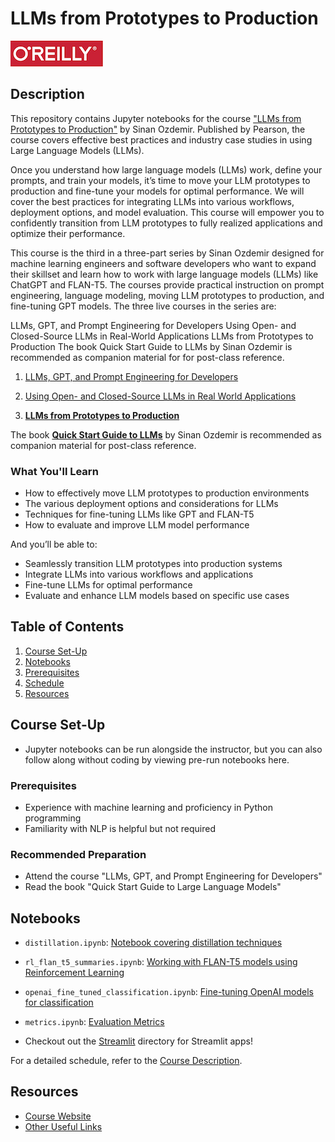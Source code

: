# LLMs from Prototypes to Production

![O'Reilly](images/oreilly.png)

## Description

This repository contains Jupyter notebooks for the course ["LLMs from Prototypes to Production"](https://learning.oreilly.com/live-events/llms-from-prototypes-to-production/0636920095639/) by Sinan Ozdemir. Published by Pearson, the course covers effective best practices and industry case studies in using Large Language Models (LLMs).

Once you understand how large language models (LLMs) work, define your prompts, and train your models, it’s time to move your LLM prototypes to production and fine-tune your models for optimal performance. We will cover the best practices for integrating LLMs into various workflows, deployment options, and model evaluation. This course will empower you to confidently transition from LLM prototypes to fully realized applications and optimize their performance.

This course is the third in a three-part series by Sinan Ozdemir designed for machine learning engineers and software developers who want to expand their skillset and learn how to work with large language models (LLMs) like ChatGPT and FLAN-T5. The courses provide practical instruction on prompt engineering, language modeling, moving LLM prototypes to production, and fine-tuning GPT models. The three live courses in the series are:

LLMs, GPT, and Prompt Engineering for Developers
Using Open- and Closed-Source LLMs in Real-World Applications
LLMs from Prototypes to Production
The book Quick Start Guide to LLMs by Sinan Ozdemir is recommended as companion material for for post-class reference.

1. [LLMs, GPT, and Prompt Engineering for Developers](https://learning.oreilly.com/live-events/llms-gpt-and-prompt-engineering-for-developers/0636920094338/0636920094337/#liveEventSchedule)

2. [Using Open- and Closed-Source LLMs in Real World Applications](https://learning.oreilly.com/live-events/using-open-and-closed-source-llms-in-real-world-applications/0636920094342/)

3. **[LLMs from Prototypes to Production](https://learning.oreilly.com/live-events/llms-from-prototypes-to-production/0636920095639/)**

The book **[Quick Start Guide to LLMs](https://learning.oreilly.com/library/view/quick-start-guide/9780138199425)** by Sinan Ozdemir is recommended as companion material for post-class reference.

### What You'll Learn

- How to effectively move LLM prototypes to production environments
- The various deployment options and considerations for LLMs
- Techniques for fine-tuning LLMs like GPT and FLAN-T5
- How to evaluate and improve LLM model performance

And you’ll be able to:

- Seamlessly transition LLM prototypes into production systems
- Integrate LLMs into various workflows and applications
- Fine-tune LLMs for optimal performance
- Evaluate and enhance LLM models based on specific use cases

## Table of Contents

1. [Course Set-Up](#course-set-up)
2. [Notebooks](#notebooks)
3. [Prerequisites](#prerequisites)
4. [Schedule](#schedule)
5. [Resources](#resources)

## Course Set-Up

- Jupyter notebooks can be run alongside the instructor, but you can also follow along without coding by viewing pre-run notebooks here.

### Prerequisites

- Experience with machine learning and proficiency in Python programming
- Familiarity with NLP is helpful but not required

### Recommended Preparation

- Attend the course "LLMs, GPT, and Prompt Engineering for Developers"
- Read the book "Quick Start Guide to Large Language Models"


## Notebooks

- `distillation.ipynb`: [Notebook covering distillation techniques](notebooks/distillation.ipynb)
- `rl_flan_t5_summaries.ipynb`: [Working with FLAN-T5 models using Reinforcement Learning](notebooks/rl_flan_t5_summaries.ipynb)
- `openai_fine_tuned_classification.ipynb`: [Fine-tuning OpenAI models for classification](notebooks/openai_fine_tuned_classification.ipynb)
- `metrics.ipynb`: [Evaluation Metrics](notebooks/metrics.ipynb)


- Checkout out the [Streamlit](streamlit/) directory for Streamlit apps!

For a detailed schedule, refer to the [Course Description](#description).

## Resources

- [Course Website](https://learning.oreilly.com/live-events/llms-from-prototypes-to-production/0636920095639)
- [Other Useful Links](https://learning.oreilly.com/playlists/2953f6c7-0e13-49ac-88e2-b951e11388de/)
